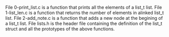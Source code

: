 File 0-print_list.c is a function that prints all the elements of a list_t list.
File 1-list_len.c is a function that returns the number of elements in alinked list_t list.
File 2-add_note.c is a function that adds a new node at the begining of a list_t list.
File lists.h is the header file containing the definition of the list_t struct and all the prototypes of the above functions.
